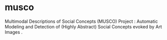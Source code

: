 # musco
Multimodal Descriptions of Social Concepts (MUSCO) Project : Automatic Modeling and Detection of (Highly Abstract) Social Concepts evoked by Art Images .

